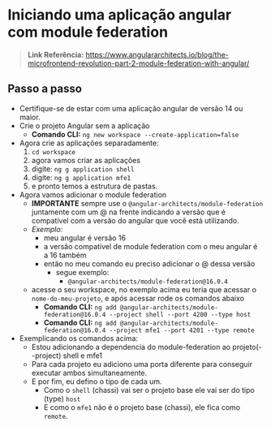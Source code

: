 # Iniciando uma aplicação angular com module federation

> **Link Referência:** https://www.angulararchitects.io/blog/the-microfrontend-revolution-part-2-module-federation-with-angular/

## Passo a passo

- Certifique-se de estar com uma aplicação angular de versão 14 ou maior.
- Crie o projeto Angular sem a aplicação
  - **Comando CLI:** `ng new workspace --create-application=false`
- Agora crie as aplicações separadamente:
  1. `cd workspace`
  2. agora vamos criar as aplicações
  3. digite: `ng g application shell`
  4. digite: `ng g application mfe1`
  5. e pronto temos a estrutura de pastas.
- Agora vamos adicionar o module federation
  - **IMPORTANTE** sempre use o `@angular-architects/module-federation` juntamente com um @ na frente indicando a versão que é compatível com a versão do angular que você está utilizando.
  - _Exemplo:_
    - meu angular é versão 16
    - a versão compativel de module federation com o meu angular é a 16 também
    - então no meu comando eu preciso adicionar o @ dessa versão
      - segue exemplo:
        - `@angular-architects/module-federation@16.0.4`
  - acesse o seu workspace, no exemplo acima eu teria que acessar o `nome-do-meu-projeto`, e após acessar rode os comandos abaixo
    - **Comando CLI:** `ng add @angular-architects/module-federation@16.0.4 --project shell --port 4200 --type host`
    - **Comando CLI:** `ng add @angular-architects/module-federation@16.0.4 --project mfe1 --port 4201 --type remote`
- Exemplicando os comandos acima:
  - Estou adicionando a dependencia do module-federation ao projeto(--project) shell e mfe1
  - Para cada projeto eu adiciono uma porta diferente para conseguir executar ambos simultaneamente.
  - E por fim, eu defino o tipo de cada um.
    - Como o `shell` (chassi) vai ser o projeto base ele vai ser do tipo (type) `host`
    - E como o `mfe1` não é o projeto base (chassi), ele fica como `remote`.
